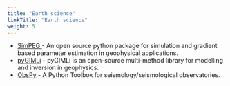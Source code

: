 ```yaml
---
title: "Earth science"
linkTitle: "Earth science"
weight: 5
---
```


- [SimPEG ](https://simpeg.xyz/) - An open source python package for simulation and gradient based parameter estimation in geophysical applications.
- [pyGIMLi](https://www.pygimli.org/) - pyGIMLi is an open-source multi-method library for modelling and inversion in geophysics.
- [ObsPy](https://docs.obspy.org/) - A Python Toolbox for seismology/seismological observatories.
